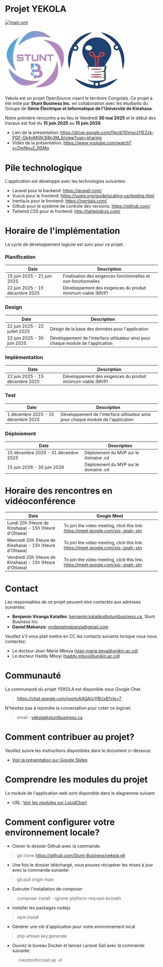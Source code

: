 # Projet YEKOLA

[![main.yml](https://github.com/Stunt-Business/yekola/actions/workflows/main.yml/badge.svg)](https://github.com/Stunt-Business/yekola/actions/workflows/main.yml)

<div style="display: flex; flex-direction:row">
    <a target="_new" 
         href="https://www.linkedin.com/company/stunt-business/">
        <img src="./stuntbusiness-logo.png" alt="drawing" width="200"/>
    </a>
    <a target="_new" 
         href="https://www.linkedin.com/company/club-gei-polytech/posts/?feedView=all">
        <img src="./GEI.png" alt="drawing" width="200"/>
    </a>
</div>

Yekola est un projet OpenSource visant le territoire Congolais.  Ce projet a été initié par **Stunt Business Inc.** en collaboration avec les étudiants du Groupe de **Génie Électrique et Informatique de l'Université de Kinshasa**. 

Notre prémière rencontre a eu lieu le Vendredi **30 mai 2025** et le début des travaux est fixé du **15 juin 2025** au **15 juin 2026**. 

- Lien de la présentation: https://drive.google.com/file/d/1Omscz11EZzk-PGF-Gk4oMIWr3I8n3M_6/view?usp=sharing
- Vidéo de la présentation: https://www.youtube.com/watch?v=DmNnu2_RSMg

# Pile technologique

L'application est développé avec les technologies suivantes:

- Laravel pour le backend: https://laravel.com/
- VueJs pour le frontend: https://vuejs.org/guide/scaling-up/testing.html
- InertiaJs pour le frontend: https://inertiajs.com/
- Github pour le système de controle des versions: https://github.com/
- Tailwind CSS pour le frontend: http://tailwindcss.com/

# Horaire de l'implémentation

Le cycle de développement logiciel est suivi pour ce projet. 

### Planification

| Date   | Description |
| -------- | --------- |
| 15 juin 2025 - 21 juin 2025 | Finalisation des exigences fonctionnelles et non fonctionnelles |
| 22 juin 2025 - 15 décembre 2025 | Développement des exigences du produit minimum viable  (MVP) |


### Design

| Date   | Description |
| -------- | --------- |
| 22 juin 2025 - 22 juillet 2025 |  Désign de la base des données pour l'application |
| 22 juin 2025 - 30 juin 2025  |  Développement de l'interface utilisateur ainsi pour chaque module de l'application |

### Implémentation

| Date   | Description |
| -------- | --------- |
| 22 juin 2025 - 15 décembre 2025 | Développement des exigences du produit minimum viable  (MVP) |

### Test

| Date   | Description |
| -------- | --------- |
| 1 décembre 2025 - 15 décembre 2025 |  Développement de l'interface utilisateur ainsi pour chaque module de l'application |

### Déploiement

| Date   | Description |
| -------- | --------- |
| 15 décembre 2025 - 31 décembre 2025 | Déploiement du MVP sur le domaine .cd |
| 15 juin 2026 - 30 juin 2026 | Déploiement du MVP sur le domaine .cd |

# Horaire des rencontres en vidéoconférence 

| Date   | Google Meet |
| -------- | --------- |
|Lundi 20h (Heure de Kinshasa) - 15h (Heure d'Ottawa)| To join the video meeting, click this link: https://meet.google.com/xjo-zpah-stn|
|Mercredi 20h (Heure de Kinshasa) - 15h (Heure d'Ottawa)| To join the video meeting, click this link: https://meet.google.com/xjo-zpah-stn |
|Vendredi 20h (Heure de Kinshasa) - 15h (Heure d'Ottawa)| To join the video meeting, click this link: https://meet.google.com/xjo-zpah-stn|
# Contact

Les responsables de ce projet peuvent etre contactés aux adresses suivantes:

- **Benjamin Viranga Kataliko**: benjamin.kataliko@stuntbusiness.ca, Stunt Business Inc. 
- **Daniel Mabanza**: mrdanielmabanza@gmail.com 

Veuillez s'il vous plait mettre en CC les contacts suivants lorsque vous nous contactez: 

- Le docteur Jean-Marie Mbeya (jean-marie.beya@unikin.ac.cd)  
- Le docteur Haddy Mbuyi (haddy.mbuyi@unikin.ac.cd) 


# Communauté

La communauté du projet YEKOLA est disponible sous Google Chat.

> https://chat.google.com/room/AAQAiUYBUx8?cls=7

N'hésitez pas à rejoindre la conversation pour créer ce logiciel.

> email : yekola@stuntbusiness.ca

# Comment contribuer au projet?

Veuillez suivre les instructions disponibles dans le document ci-dessous:

- [Voir la présentation sur Google Slides](https://docs.google.com/presentation/d/1BxnCPTlpnfwqwS0KrWifszgpK4NMnncyCbZcr69mjCU/edit?usp=sharing)


# Comprendre les modules du projet

Le module de l'application web sont disponible dans le diagramme suivant:

- URL: [Voir les modules sur LucidChart](https://lucid.app/lucidchart/08951c1b-bcf3-47e6-9b68-8d97a0684ba1/edit?viewport_loc=-11%2C-11%2C2217%2C1076%2C0_0&invitationId=inv_e7639cad-9c4f-462b-827c-5bcbacaf8eef)


# Comment configurer votre environnement locale?

- Cloner le dossier Github avec la commande:

> git clone https://github.com/Stunt-Business/yekola.git

* Une fois le dossier téléchargé, vous pouvez récupérer les mises à jour avec la commande suivante:

> git pull origin main

* Exécuter l'installation de _composer_

> composer install --ignore-platform-req=ext-bcmath

* Installer les packages nodejs

> npm install

* Générer une clé d'application pour votre environnement local

> php artisan key:generate

* Ouvrez le bureau Docker et lancez Laravel Sail avec la commande suivante:

> ./vendor/bin/sail up -d
